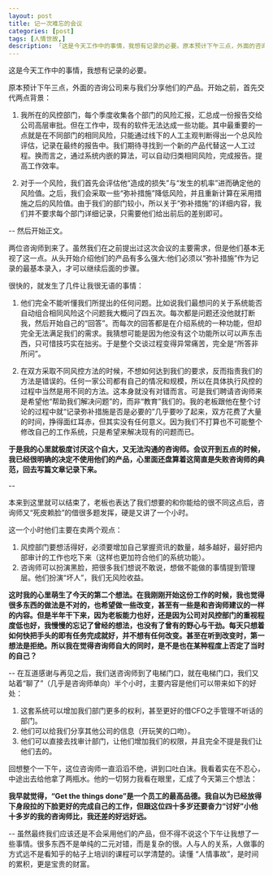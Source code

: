```yaml
---
layout: post  
title: 记一次难忘的会议  
categories: [post]  
tags: [人情世故,]  
description: 「这是今天工作中的事情，我想有记录的必要。原本预计下午三点，外面的咨询公司来与我们分享他们的产品。开始之前，首先交代两点背景：」   
---
```


这是今天工作中的事情，我想有记录的必要。　　

原本预计下午三点，外面的咨询公司来与我们分享他们的产品。开始之前，首先交代两点背景：　　


1. 我所在的风控部门，每个季度收集各个部门的风险汇报，汇总成一份报告交给公司高层审批。但在工作中，现有的软件无法达成一些功能。其中最重要的一点就是在不同部门的相同风险，只能通过线下的人工主观判断得出一个总风险评估，记录在最终的报告中。我们期待寻找到一个新的产品代替这一人工过程。换而言之，通过系统内嵌的算法，可以自动归类相同风险，完成报告。提高工作效率。　　

2. 对于一个风险，我们首先会评估他“造成的损失”与“发生的机率”进而确定他的风险值。之后，我们会采取一些“弥补措施”降低风险，并且重新计算在采用措施之后的风险值。由于我们的部门较小，所以关于“弥补措施”的详细内容，我们并不要求每个部门详细记录，只需要他们给出前后的差别即可。

--
然后开始正文。　　

两位咨询师到来了。虽然我们在之前提出过这次会议的主要需求，但是他们基本无视了这一点。从头开始介绍他们的产品有多么强大:他们必须以“弥补措施”作为记录的最基本录入，才可以继续后面的步骤。

很快的，就发生了几件让我很无语的事情：

1. 他们完全不能听懂我们所提出的任何问题。比如说我们最想问的关于系统能否自动组合相同风险这个问题我大概问了四五次。每次都是问题还没他就打断我，然后开始自己的“回答”。而每次的回答都是在介绍系统的一种功能，但却完全无法满足我们的需求。我猜想可能是因为他没有这个功能所以可以声东击西，只可惜技巧实在拙劣。于是整个交谈过程变得异常痛苦，完全是“所答非所问”。

2. 在双方采取不同风控方法的时候，不想如何达到我们的要求，反而指责我们的方法是错误的。任何一家公司都有自己的情况和规模，所以在具体执行风控的过程中当然是用不同的方法。这本身就没有对错而言。可是我们聘请咨询师来是希望他“帮助我们解决问题”的，而非“教育”我们的。我的老板跟他在整个讨论的过程中就“记录弥补措施是否是必要的”几乎要吵了起来，双方花费了大量的时间，挣得面红耳赤，但其实没有任何意义。因为我们不打算也不可能整个修改自己的工作系统，只是希望来解决现有的问题而已。


**于是我的心里就极度讨厌这个自大，又无法沟通的咨询师。会议开到五点的时候，我已经很明确的决定不使用他们的产品，心里面还盘算着这简直是失败咨询师的典范，回去写篇文章记录下来。**

--

本来到这里就可以结束了，老板也表达了我们想要的和你能给的很不同这点后，咨询师又“死皮赖脸”的借很多题发挥，硬是又讲了一个小时。

这一个小时他们主要在卖两个观点：

1. 风控部门要想活得好，必须要增加自己掌握资讯的数量，越多越好，最好把内部审计的工作也吃下来（这样也更加符合他们的系统功能）。
2. 咨询师可以扮演黑脸，把很多我们想说不敢说，想做不能做的事情提到管理层。他们扮演“坏人”，我们无风险收益。

**这时我的心里萌生了今天的第二个想法。在我刚刚开始这份工作的时候，我也觉得很多东西的做法是不对的，也希望做一些改变，甚至有一些是和咨询师建议的一样的内容。但是半年干下来，因为老板能力也好，还是因为公司对风控部门的重视程度低也好，我慢慢的忘记了曾经的想法，也没有了曾有的野心与干劲。每天只想着如何快把手头的即有任务完成就好，并不想有任何改变。甚至在听到改变时，第一想法是拒绝。所以我在觉得咨询师自大的同时，是不是也在某种程度上否定了当时的自己？**

--
在互道感谢与再见之后，我们送咨询师到了电梯门口，就在电梯门口，我们又站着“聊了”（几乎是咨询师单向）半个小时，主要内容是他们可以带来如下的好处：　　

1. 这套系统可以增加我们部门更多的权利，甚至更好的借CFO之手管理不听话的部门。
2. 他们可以给我们分享其他公司的信息（开玩笑的口吻）。
3. 他们可以直接去找审计部门，让他们增加我们的权限，并且完全不提是我们让他们去的。

回想整个一下午，这位咨询师一直滔滔不绝，讲到口吐白沫。我看着实在不忍心，中途出去给他拿了两瓶水。他的一切努力我看在眼里，汇成了今天第三个想法：

**我早就觉得，“Get the things done”是一个员工的最高品德。我自以为已经放得下身段拉的下脸更好的完成自己的工作，但跟这位四十多岁还要奋力“讨好”小他十多岁的我的咨询师比，我还差的好远好远。**

--
虽然最终我们应该还是不会采用他们的产品，但不得不说这个下午让我想了一些事情。很多东西不是单纯的二元对错，而是复杂的很。人与人的关系，人做事的方式远不是看知乎的帖子上培训的课程可以学清楚的。读懂
“人情事故”，是时间的累积，更是宝贵的财富。

